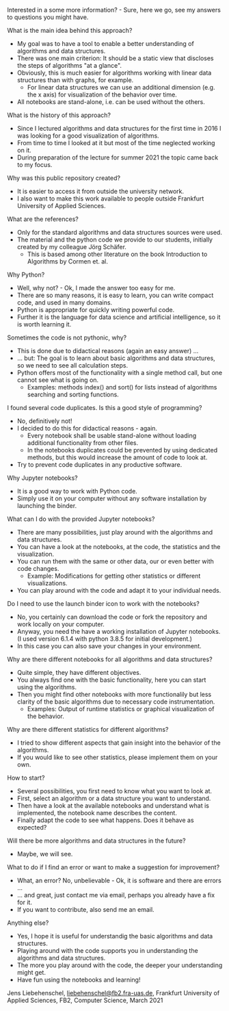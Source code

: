 Interested in a some more information? - Sure, here we go, see my answers to questions you might have.

What is the main idea behind this approach?
- My goal was to have a tool to enable a better understanding of algorithms and data structures.
- There was one main criterion: It should be a static view that discloses the steps of algorithms "at a glance".
- Obviously, this is much easier for algorithms working with linear data structures than with graphs, for example.
  - For linear data structures we can use an additional dimension (e.g. the x axis) for visualization of the behavior over time.
- All notebooks are stand-alone, i.e. can be used without the others.

What is the history of this approach?
- Since I lectured algorithms and data structures for the first time in 2016 I was looking for a good visualization of algorithms.
- From time to time I looked at it but most of the time neglected working on it.
- During preparation of the lecture for summer 2021 the topic came back to my focus.

Why was this public repository created?
- It is easier to access it from outside the university network.
- I also want to make this work available to people outside Frankfurt University of Applied Sciences.

What are the references?
- Only for the standard algorithms and data structures sources were used.
- The material and the python code we provide to our students, initially created by my colleague Jörg Schäfer.
  - This is based among other literature on the book Introduction to Algorithms by Cormen et. al.

Why Python?
- Well, why not? - Ok, I made the answer too easy for me.
- There are so many reasons, it is easy to learn, you can write compact code, and used in many domains.
- Python is appropriate for quickly writing powerful code.
- Further it is the language for data science and artificial intelligence, so it is worth learning it.

Sometimes the code is not pythonic, why?
- This is done due to didactical reasons (again an easy answer) ...
- ... but: The goal is to learn about basic algorithms and data structures, so we need to see all calculation steps.
- Python offers most of the functionality with a single method call, but one cannot see what is going on.
  - Examples: methods index() and sort() for lists instead of algorithms searching and sorting functions.

I found several code duplicates. Is this a good style of programming?
- No, definitively not!
- I decided to do this for didactical reasons - again.
  - Every notebook shall be usable stand-alone without loading additional functionality from other files.
  - In the notebooks duplicates could be prevented by using dedicated methods, but this would increase the amount of code to look at.
- Try to prevent code duplicates in any productive software.

Why Jupyter notebooks?
- It is a good way to work with Python code.
- Simply use it on your computer without any software installation by launching the binder.

What can I do with the provided Jupyter notebooks?
- There are many possibilities, just play around with the algorithms and data structures.
- You can have a look at the notebooks, at the code, the statistics and the visualization.
- You can run them with the same or other data, our or even better with code changes.
  - Example: Modifications for getting other statistics or different visualizations.
- You can play around with the code and adapt it to your individual needs.

Do I need to use the launch binder icon to work with the notebooks?
- No, you certainly can download the code or fork the repository and work locally on your computer.
- Anyway, you need the have a working installation of Jupyter notebooks. (I used version 6.1.4 with python 3.8.5 for initial development.)
- In this case you can also save your changes in your environment.

Why are there different notebooks for all algorithms and data structures?
- Quite simple, they have different objectives.
- You always find one with the basic functionality, here you can start using the algorithms.
- Then you might find other notebooks with more functionalily but less clarity of the basic algorithms due to necessary code instrumentation.
  - Examples: Output of runtime statistics or graphical visualization of the behavior.

Why are there different statistics for different algorithms?
- I tried to show different aspects that gain insight into the behavior of the algorithms.
- If you would like to see other statistics, please implement them on your own.

How to start?
- Several possibilities, you first need to know what you want to look at.
- First, select an algorithm or a data structure you want to understand.
- Then have a look at the available notebooks and understand what is implemented, the notebook name describes the content.
- Finally adapt the code to see what happens. Does it behave as expected?

Will there be more algorithms and data structures in the future?
- Maybe, we will see.

What to do if I find an error or want to make a suggestion for improvement?
- What, an error? No, unbelievable - Ok, it is software and there are errors ...
- ... and great, just contact me via email, perhaps you already have a fix for it.
- If you want to contribute, also send me an email.

Anything else?
- Yes, I hope it is useful for understandig the basic algorithms and data structures.
- Playing around with the code supports you in understanding the algorithms and data structures.
- The more you play around with the code, the deeper your understanding might get.
- Have fun using the notebooks and learning!

Jens Liebehenschel, liebehenschel@fb2.fra-uas.de, Frankfurt University of Applied Sciences, FB2, Computer Science, March 2021
